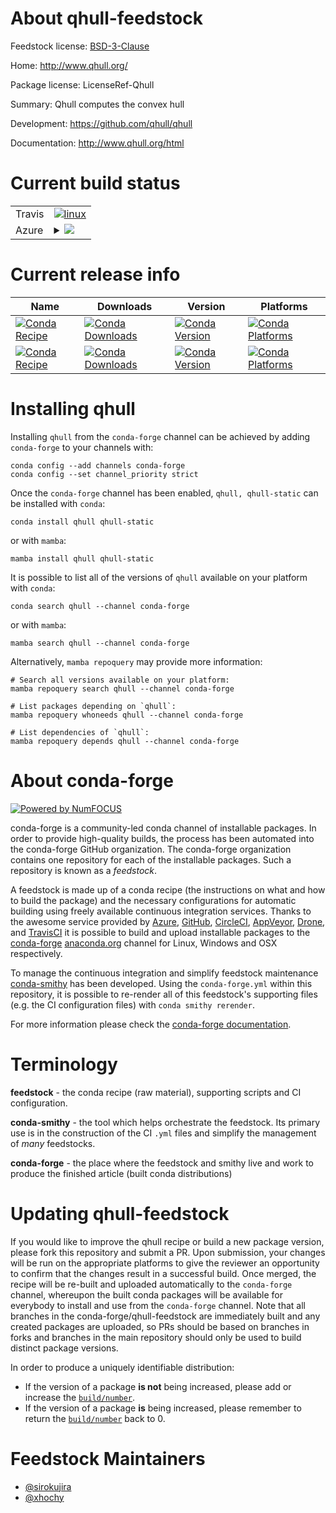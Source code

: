 About qhull-feedstock
=====================

Feedstock license: [BSD-3-Clause](https://github.com/conda-forge/qhull-feedstock/blob/main/LICENSE.txt)

Home: http://www.qhull.org/

Package license: LicenseRef-Qhull

Summary: Qhull computes the convex hull

Development: https://github.com/qhull/qhull

Documentation: http://www.qhull.org/html

Current build status
====================


<table><tr>
    <td>Travis</td>
    <td>
      <a href="https://app.travis-ci.com/conda-forge/qhull-feedstock">
        <img alt="linux" src="https://img.shields.io/travis/com/conda-forge/qhull-feedstock/main.svg?label=Linux">
      </a>
    </td>
  </tr>
    
  <tr>
    <td>Azure</td>
    <td>
      <details>
        <summary>
          <a href="https://dev.azure.com/conda-forge/feedstock-builds/_build/latest?definitionId=943&branchName=main">
            <img src="https://dev.azure.com/conda-forge/feedstock-builds/_apis/build/status/qhull-feedstock?branchName=main">
          </a>
        </summary>
        <table>
          <thead><tr><th>Variant</th><th>Status</th></tr></thead>
          <tbody><tr>
              <td>linux_64</td>
              <td>
                <a href="https://dev.azure.com/conda-forge/feedstock-builds/_build/latest?definitionId=943&branchName=main">
                  <img src="https://dev.azure.com/conda-forge/feedstock-builds/_apis/build/status/qhull-feedstock?branchName=main&jobName=linux&configuration=linux%20linux_64_" alt="variant">
                </a>
              </td>
            </tr><tr>
              <td>linux_aarch64</td>
              <td>
                <a href="https://dev.azure.com/conda-forge/feedstock-builds/_build/latest?definitionId=943&branchName=main">
                  <img src="https://dev.azure.com/conda-forge/feedstock-builds/_apis/build/status/qhull-feedstock?branchName=main&jobName=linux&configuration=linux%20linux_aarch64_" alt="variant">
                </a>
              </td>
            </tr><tr>
              <td>linux_ppc64le</td>
              <td>
                <a href="https://dev.azure.com/conda-forge/feedstock-builds/_build/latest?definitionId=943&branchName=main">
                  <img src="https://dev.azure.com/conda-forge/feedstock-builds/_apis/build/status/qhull-feedstock?branchName=main&jobName=linux&configuration=linux%20linux_ppc64le_" alt="variant">
                </a>
              </td>
            </tr><tr>
              <td>osx_64</td>
              <td>
                <a href="https://dev.azure.com/conda-forge/feedstock-builds/_build/latest?definitionId=943&branchName=main">
                  <img src="https://dev.azure.com/conda-forge/feedstock-builds/_apis/build/status/qhull-feedstock?branchName=main&jobName=osx&configuration=osx%20osx_64_" alt="variant">
                </a>
              </td>
            </tr><tr>
              <td>osx_arm64</td>
              <td>
                <a href="https://dev.azure.com/conda-forge/feedstock-builds/_build/latest?definitionId=943&branchName=main">
                  <img src="https://dev.azure.com/conda-forge/feedstock-builds/_apis/build/status/qhull-feedstock?branchName=main&jobName=osx&configuration=osx%20osx_arm64_" alt="variant">
                </a>
              </td>
            </tr><tr>
              <td>win_64</td>
              <td>
                <a href="https://dev.azure.com/conda-forge/feedstock-builds/_build/latest?definitionId=943&branchName=main">
                  <img src="https://dev.azure.com/conda-forge/feedstock-builds/_apis/build/status/qhull-feedstock?branchName=main&jobName=win&configuration=win%20win_64_" alt="variant">
                </a>
              </td>
            </tr>
          </tbody>
        </table>
      </details>
    </td>
  </tr>
</table>

Current release info
====================

| Name | Downloads | Version | Platforms |
| --- | --- | --- | --- |
| [![Conda Recipe](https://img.shields.io/badge/recipe-qhull-green.svg)](https://anaconda.org/conda-forge/qhull) | [![Conda Downloads](https://img.shields.io/conda/dn/conda-forge/qhull.svg)](https://anaconda.org/conda-forge/qhull) | [![Conda Version](https://img.shields.io/conda/vn/conda-forge/qhull.svg)](https://anaconda.org/conda-forge/qhull) | [![Conda Platforms](https://img.shields.io/conda/pn/conda-forge/qhull.svg)](https://anaconda.org/conda-forge/qhull) |
| [![Conda Recipe](https://img.shields.io/badge/recipe-qhull--static-green.svg)](https://anaconda.org/conda-forge/qhull-static) | [![Conda Downloads](https://img.shields.io/conda/dn/conda-forge/qhull-static.svg)](https://anaconda.org/conda-forge/qhull-static) | [![Conda Version](https://img.shields.io/conda/vn/conda-forge/qhull-static.svg)](https://anaconda.org/conda-forge/qhull-static) | [![Conda Platforms](https://img.shields.io/conda/pn/conda-forge/qhull-static.svg)](https://anaconda.org/conda-forge/qhull-static) |

Installing qhull
================

Installing `qhull` from the `conda-forge` channel can be achieved by adding `conda-forge` to your channels with:

```
conda config --add channels conda-forge
conda config --set channel_priority strict
```

Once the `conda-forge` channel has been enabled, `qhull, qhull-static` can be installed with `conda`:

```
conda install qhull qhull-static
```

or with `mamba`:

```
mamba install qhull qhull-static
```

It is possible to list all of the versions of `qhull` available on your platform with `conda`:

```
conda search qhull --channel conda-forge
```

or with `mamba`:

```
mamba search qhull --channel conda-forge
```

Alternatively, `mamba repoquery` may provide more information:

```
# Search all versions available on your platform:
mamba repoquery search qhull --channel conda-forge

# List packages depending on `qhull`:
mamba repoquery whoneeds qhull --channel conda-forge

# List dependencies of `qhull`:
mamba repoquery depends qhull --channel conda-forge
```


About conda-forge
=================

[![Powered by
NumFOCUS](https://img.shields.io/badge/powered%20by-NumFOCUS-orange.svg?style=flat&colorA=E1523D&colorB=007D8A)](https://numfocus.org)

conda-forge is a community-led conda channel of installable packages.
In order to provide high-quality builds, the process has been automated into the
conda-forge GitHub organization. The conda-forge organization contains one repository
for each of the installable packages. Such a repository is known as a *feedstock*.

A feedstock is made up of a conda recipe (the instructions on what and how to build
the package) and the necessary configurations for automatic building using freely
available continuous integration services. Thanks to the awesome service provided by
[Azure](https://azure.microsoft.com/en-us/services/devops/), [GitHub](https://github.com/),
[CircleCI](https://circleci.com/), [AppVeyor](https://www.appveyor.com/),
[Drone](https://cloud.drone.io/welcome), and [TravisCI](https://travis-ci.com/)
it is possible to build and upload installable packages to the
[conda-forge](https://anaconda.org/conda-forge) [anaconda.org](https://anaconda.org/)
channel for Linux, Windows and OSX respectively.

To manage the continuous integration and simplify feedstock maintenance
[conda-smithy](https://github.com/conda-forge/conda-smithy) has been developed.
Using the ``conda-forge.yml`` within this repository, it is possible to re-render all of
this feedstock's supporting files (e.g. the CI configuration files) with ``conda smithy rerender``.

For more information please check the [conda-forge documentation](https://conda-forge.org/docs/).

Terminology
===========

**feedstock** - the conda recipe (raw material), supporting scripts and CI configuration.

**conda-smithy** - the tool which helps orchestrate the feedstock.
                   Its primary use is in the construction of the CI ``.yml`` files
                   and simplify the management of *many* feedstocks.

**conda-forge** - the place where the feedstock and smithy live and work to
                  produce the finished article (built conda distributions)


Updating qhull-feedstock
========================

If you would like to improve the qhull recipe or build a new
package version, please fork this repository and submit a PR. Upon submission,
your changes will be run on the appropriate platforms to give the reviewer an
opportunity to confirm that the changes result in a successful build. Once
merged, the recipe will be re-built and uploaded automatically to the
`conda-forge` channel, whereupon the built conda packages will be available for
everybody to install and use from the `conda-forge` channel.
Note that all branches in the conda-forge/qhull-feedstock are
immediately built and any created packages are uploaded, so PRs should be based
on branches in forks and branches in the main repository should only be used to
build distinct package versions.

In order to produce a uniquely identifiable distribution:
 * If the version of a package **is not** being increased, please add or increase
   the [``build/number``](https://docs.conda.io/projects/conda-build/en/latest/resources/define-metadata.html#build-number-and-string).
 * If the version of a package **is** being increased, please remember to return
   the [``build/number``](https://docs.conda.io/projects/conda-build/en/latest/resources/define-metadata.html#build-number-and-string)
   back to 0.

Feedstock Maintainers
=====================

* [@sirokujira](https://github.com/sirokujira/)
* [@xhochy](https://github.com/xhochy/)

